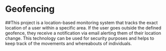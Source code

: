 # Geofencing

##This project is a location-based monitoring system that tracks the exact location of a user within a specific
area. If the user goes outside the defined geofence, they receive a notification via email alerting them of
their location change. This technology can be used for security purposes and helps to keep track of the
movements and whereabouts of individuals.
